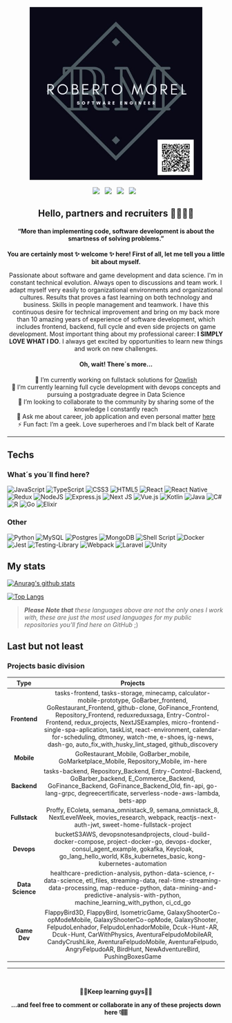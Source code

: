 <div align="center">
<img src="https://raw.githubusercontent.com/robertomorel/assets/master/icon.jpeg" alt="Morel, Roberto's header" width="400"/>
</div>

<p align="center">
<a href="https://www.facebook.com/techfortaleza"><img height="30" src="https://uxwing.com/wp-content/themes/uxwing/download/brands-and-social-media/facebook-square-color-icon.svg"></a>&nbsp;&nbsp;
<a href="https://www.instagram.com/roberto.morel/"><img height="30" src="https://uxwing.com/wp-content/themes/uxwing/download/brands-and-social-media/ig-instagram-icon.svg"></a>&nbsp;&nbsp;
<a href="https://www.linkedin.com/in/roberto-morel-6b9065193/"><img height="30" src="https://uxwing.com/wp-content/themes/uxwing/download/brands-and-social-media/linkedin-app-icon.svg"></a>&nbsp;&nbsp;
<a href="https://github.com/robertomorel/"><img height="30" src="https://uxwing.com/wp-content/themes/uxwing/download/brands-and-social-media/github-icon.svg"></a>&nbsp;&nbsp;
</p>

<h2 align="center">
  Hello, partners and recruiters 👋👋👋👋
</h2>

<h4 align="center">
  “More than implementing code, software development is about the smartness of solving problems.”
</h4>

<b>
  <p align="center">
    You are certainly most ✨ welcome ✨ here!
    First of all, let me tell you a little bit about myself.
  </p>
</b>

<p align="center">
  Passionate about software and game development and data science.
  I'm in constant technical evolution. Always open to discussions and team work. 
  I adapt myself very easily to organizational environments and organizational cultures. Results that proves a fast learning on both technology and business. 
  Skills in people management and teamwork. 
  I have this continuous desire for technical improvement and bring on my back more than 10 amazing years of experience of software development, which includes frontend, backend, full cycle and even side projects on game development. 
  Most important thing about my professional career: <b>I SIMPLY LOVE WHAT I DO</b>. 
  I always get excited by opportunities to learn new things and work on new challenges. 
</p>

<h4 align="center">
  Oh, wait! There´s more...
</h4>

<p align="center">
  🔭 I’m currently working on fullstack solutions for <a href="https://www.oowlish.com/">Oowlish</a></br>
  🌱 I’m currently learning full cycle development with devops concepts and pursuing a postgraduate degree in Data Science</br>
  🤔 I’m looking to collaborate to the community by sharing some of the knowledge I constantly reach</br>
  💬 Ask me about career, job application and even personal matter <a href="https://www.linkedin.com/in/roberto-morel-6b9065193/">here</a></br>
  ⚡ Fun fact: I’m a geek. Love superheroes and I'm black belt of Karate
</P>  

<hr>

## Techs

### What´s you´ll find here? 

<p float="left">
  <img alt="JavaScript" src="https://img.shields.io/badge/javascript%20-%23323330.svg?&style=for-the-badge&logo=javascript&logoColor=%23F7DF1E"/>
  <img alt="TypeScript" src="https://img.shields.io/badge/typescript%20-%23007ACC.svg?&style=for-the-badge&logo=typescript&logoColor=white"/>
  <img alt="CSS3" src="https://img.shields.io/badge/css3%20-%231572B6.svg?&style=for-the-badge&logo=css3&logoColor=white"/>
  <img alt="HTML5" src="https://img.shields.io/badge/html5%20-%23E34F26.svg?&style=for-the-badge&logo=html5&logoColor=white"/>
  <img alt="React" src="https://img.shields.io/badge/react%20-%2320232a.svg?&style=for-the-badge&logo=react&logoColor=%2361DAFB"/>
  <img alt="React Native" src="https://img.shields.io/badge/react_native%20-%2320232a.svg?&style=for-the-badge&logo=react&logoColor=%2361DAFB"/>
  <img alt="Redux" src="https://img.shields.io/badge/redux%20-%23593d88.svg?&style=for-the-badge&logo=redux&logoColor=white"/>
  <img alt="NodeJS" src="https://img.shields.io/badge/node.js%20-%2343853D.svg?&style=for-the-badge&logo=node.js&logoColor=white"/>
  <img alt="Express.js" src="https://img.shields.io/badge/express.js%20-%23404d59.svg?&style=for-the-badge"/>
  <img alt="Next JS" src="https://img.shields.io/badge/next%20js%20-%23000000.svg?&style=for-the-badge&logo=next.js&logoColor=white"/>
  <img alt="Vue.js" src="https://img.shields.io/badge/vuejs%20-%2335495e.svg?&style=for-the-badge&logo=vue.js&logoColor=%234FC08D"/>
  <img alt="Kotlin" src="https://img.shields.io/badge/kotlin-%230095D5.svg?&style=for-the-badge&logo=kotlin&logoColor=white"/>
  <img alt="Java" src="https://img.shields.io/badge/java-%23ED8B00.svg?&style=for-the-badge&logo=java&logoColor=white"/>
  <img alt="C#" src="https://img.shields.io/badge/c%23%20-%23239120.svg?&style=for-the-badge&logo=c-sharp&logoColor=white"/>
  <img alt="R" src="https://img.shields.io/badge/r-%23276DC3.svg?&style=for-the-badge&logo=r&logoColor=white"/>
  <img alt="Go" src="https://img.shields.io/badge/go-%2300ADD8.svg?&style=for-the-badge&logo=go&logoColor=white"/>
  <img alt="Elixir" src="https://img.shields.io/badge/elixir-%234B275F.svg?&style=for-the-badge&logo=elixir&logoColor=white"/>
</p>

### Other

<p float="left">
  <img alt="Python" src="https://img.shields.io/badge/python%20-%2314354C.svg?&style=for-the-badge&logo=python&logoColor=white"/>
  <img alt="MySQL" src="https://img.shields.io/badge/mysql-%2300f.svg?&style=for-the-badge&logo=mysql&logoColor=white"/>
  <img alt="Postgres" src ="https://img.shields.io/badge/postgres-%23316192.svg?&style=for-the-badge&logo=postgresql&logoColor=white"/>
  <img alt="MongoDB" src ="https://img.shields.io/badge/MongoDB-%234ea94b.svg?&style=for-the-badge&logo=mongodb&logoColor=white"/>
  <img alt="Shell Script" src="https://img.shields.io/badge/shell_script%20-%23121011.svg?&style=for-the-badge&logo=gnu-bash&logoColor=white"/>
  <img alt="Docker" src="https://img.shields.io/badge/docker%20-%230db7ed.svg?&style=for-the-badge&logo=docker&logoColor=white"/>
  <img alt="Jest" src="https://img.shields.io/badge/-jest-%23C21325?&style=for-the-badge&logo=jest&logoColor=white"/>
  <img alt="Testing-Library" src="https://img.shields.io/badge/-Testing%20Library-%23E33332?&style=for-the-badge&logo=testing-library&logoColor=white"/>
  <img alt="Webpack" src="https://img.shields.io/badge/webpack%20-%238DD6F9.svg?&style=for-the-badge&logo=webpack&logoColor=black" />
  <img alt="Laravel" src="https://img.shields.io/badge/laravel%20-%23FF2D20.svg?&style=for-the-badge&logo=laravel&logoColor=white"/>
  <img alt="Unity" src="https://img.shields.io/badge/unity%20-%23000000.svg?&style=for-the-badge&logo=unity&logoColor=white"/>
</p>

## My stats

[![Anurag's github stats](https://github-readme-stats.vercel.app/api?username=robertomorel&show_icons=true&theme=buefy)](https://github.com/anuraghazra/github-readme-stats)

[![Top Langs](https://github-readme-stats.vercel.app/api/top-langs/?username=robertomorel&layout=compact)](https://github.com/anuraghazra/github-readme-stats)

> _**Please Note that**_ *these languages above are not the only ones I work with, these are just the most used languages for my public repositories you'll find here on GitHub* ;)

## Last but not least

### Projects basic division

|     **Type**     |         **Projects**          |
|:----------------:|:-----------------------------:|
| **Frontend**     | tasks-frontend, tasks-storage, minecamp, calculator-mobile-prototype, GoBarber_frontend, GoRestaurant_Frontend, github-clone, GoFinance_Frontend, Repository_Frontend, reduxreduxsaga, Entry-Control-Frontend, redux_projects, NextJSExamples, micro-frontend-single-spa-aplication, taskList, react-environment, calendar-for-scheduling, dtmoney, watch-me, e-shoes, ig-news, dash-go, auto_fix_with_husky_lint_staged, github_discovery |
| **Mobile**       | GoRestaurant_Mobile, GoBarber_mobile, GoMarketplace_Mobile, Repository_Mobile, im-here |
| **Backend**      | tasks-backend, Repository_Backend, Entry-Control-Backend, GoBarber_backend, E_Commerce_Backend, GoFinance_Backend, GoFinance_Backend_Old, fin-api, go-lang-grpc, degreecertificate, serverless-node-aws-lambda, bets-app |
| **Fullstack**    | Proffy, EColeta, semana_omnistack_9, semana_omnistack_8, NextLevelWeek, movies_research, webpack, reactjs-next-auth-jwt, sweet-home-fullstack-project |
| **Devops**       | bucketS3AWS, devopsnotesandprojects, cloud-build-docker-compose, project-docker-go, devops-docker, consul_agent_example, gokafka, Keycloak, go_lang_hello_world, K8s_kubernetes_basic, kong-kubernetes-automation | 
| **Data Science** | healthcare-prediction-analysis, python-data-science, r-data-science, etl_files, streaming-data, real-time-streaming-data-processing, map-reduce-python, data-mining-and-predictive-analysis-with-python, machine_learning_with_python, ci_cd_go |
| **Game Dev**     | FlappyBird3D, FlappyBird, IsometricGame, GalaxyShooterCo-opModeMobile, GalaxyShooterCo-opMode, GalaxyShooter, FelpudoLenhador, FelpudoLenhadorMobile, Dcuk-Hunt-AR, Dcuk-Hunt, CarWithPhysics, AventuraFelpudoMobileAR, CandyCrushLike, AventuraFelpudoMobile, AventuraFelpudo, AngryFelpudoAR, BirdHunt, NewAdventureBird, PushingBoxesGame |

<hr>
</br>

<b>
  <p align="center">
    ✍🏻Keep learning guys✍🏻
  </p>
  <p align="center">
    ...and feel free to comment or collaborate in any of these projects down here 👇🏽 
  </p>
</b>


